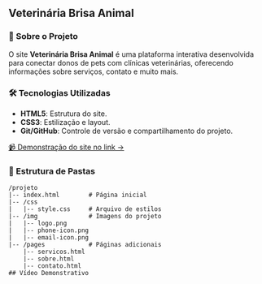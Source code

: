 ## **Veterinária Brisa Animal**

### 🐾 Sobre o Projeto
O site **Veterinária Brisa Animal** é uma plataforma interativa desenvolvida para conectar donos de pets com clínicas veterinárias, oferecendo informações sobre serviços, contato e muito mais.

### 🛠️ Tecnologias Utilizadas
- **HTML5**: Estrutura do site.
- **CSS3**: Estilização e layout.
- **Git/GitHub**: Controle de versão e compartilhamento do projeto.

[📹 Demonstração do site no link → ](https://drive.google.com/drive/u/0/home)

### 📁 Estrutura de Pastas
```plaintext
/projeto
|-- index.html        # Página inicial
|-- /css
|   |-- style.css     # Arquivo de estilos
|-- /img              # Imagens do projeto
|   |-- logo.png
|   |-- phone-icon.png
|   |-- email-icon.png
|-- /pages            # Páginas adicionais
    |-- servicos.html
    |-- sobre.html
    |-- contato.html
## Vídeo Demonstrativo
